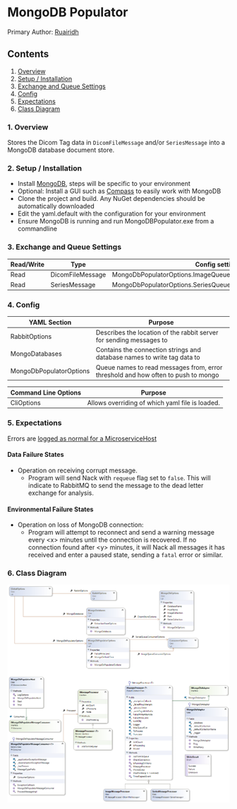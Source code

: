 # MongoDB Populator

Primary Author: [Ruairidh](https://github.com/Ruairidh)

## Contents
 1. [Overview](#1-overview)
 2. [Setup / Installation](#2-setup--installation)
 3. [Exchange and Queue Settings](#3-exchange-and-queue-settings)
 4. [Config](#4-config)
 5. [Expectations](#5-expectations)
 6. [Class Diagram](#6-class-diagram)
 
### 1. Overview
Stores the Dicom Tag data in `DicomFileMessage` and/or `SeriesMessage` into a MongoDB database document store.

### 2. Setup / Installation

 - Install [MongoDB](https://docs.mongodb.com/manual/installation/), steps will be specific to your environment
 - Optional: Install a GUI such as [Compass](https://www.mongodb.com/products/compass) to easily work with MongoDB
 - Clone the project and build. Any NuGet dependencies should be automatically downloaded
 - Edit the yaml.default with the configuration for your environment
 - Ensure MongoDB is running and run MongoDBPopulator.exe from a commandline

### 3. Exchange and Queue Settings
| Read/Write | Type | Config setting |
| ------------- | ------------- |------------- |
| Read | DicomFileMessage| MongoDbPopulatorOptions.ImageQueueConsumerOptions.QueueName |
| Read | SeriesMessage| MongoDbPopulatorOptions.SeriesQueueConsumerOptions.QueueName |

### 4. Config

| YAML Section  | Purpose |
| ------------- | ------------- |
| RabbitOptions | Describes the location of the rabbit server for sending messages to |
| MongoDatabases | Contains the connection strings and database names to write tag data to |
| MongoDbPopulatorOptions | Queue names to read messages from, error threshold and how often to push to mongo |

| Command Line Options | Purpose |
| ------------- | ------------- |
|CliOptions | Allows overriding of which yaml file is loaded. |

### 5. Expectations
Errors are [logged as normal for a MicroserviceHost](../../common/Smi.Common/README.md#logging)

#### Data Failure States
- Operation on receiving corrupt message.
	 - Program will send Nack with `requeue` flag set to `false`. This will indicate to RabbitMQ to send the message to the dead letter exchange for analysis.

#### Environmental Failure States
  - Operation on loss of MongoDB connection:
	 - Program will attempt to reconnect and send a warning message every \<x\> minutes until the connection is recovered. If no connection found after \<y\> minutes, it will Nack all messages it has received and enter a paused state, sending a `fatal` error or similar.
 

### 6. Class Diagram
![Class Diagram](./Images/ClassDiagram.png)
